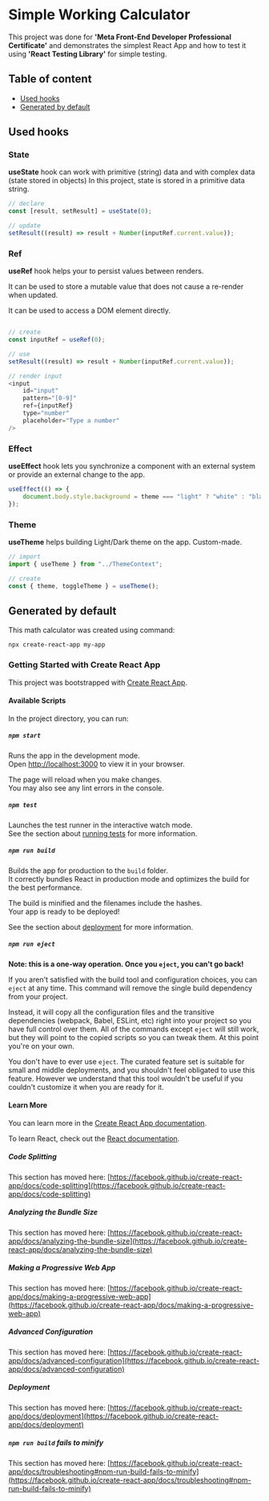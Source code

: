 # Simple Working Calculator

This project was done for <b>'Meta Front-End Developer Professional Certificate'</b> and demonstrates the simplest React App and how to test it using <b>'React Testing Library'</b> for simple testing. 

## Table of content
- [Used hooks](#Used-hooks)
- [Generated by default](#Generated-by-default)

## Used hooks
### State
<b>useState</b> hook can work with primitive (string) data and with complex data (state stored in objects)
In this project, state is stored in a primitive data string.

```js
// declare
const [result, setResult] = useState(0); 

// update
setResult((result) => result + Number(inputRef.current.value)); 
```

### Ref
<b>useRef</b> hook helps your to persist values between renders.

It can be used to store a mutable value that does not cause a re-render when updated.

It can be used to access a DOM element directly.

```js

// create
const inputRef = useRef(0); 

// use
setResult((result) => result + Number(inputRef.current.value)); 

// render input
<input
    id="input"
    pattern="[0-9]" 
    ref={inputRef} 
    type="number" 
    placeholder="Type a number" 
/> 
```

### Effect
<b>useEffect</b> hook lets you synchronize a component with an external system or provide an external change to the app.

```js
useEffect(() => {
    document.body.style.background = theme === "light" ? "white" : "black";
});
```

### Theme
<b>useTheme</b> helps building Light/Dark theme on the app. Custom-made.

```js
// import 
import { useTheme } from "../ThemeContext";

// create
const { theme, toggleTheme } = useTheme();
```

## Generated by default

This math calculator was created using command:
```console
npx create-react-app my-app
```

### Getting Started with Create React App

This project was bootstrapped with [Create React App](https://github.com/facebook/create-react-app).

#### Available Scripts

In the project directory, you can run:

##### `npm start`

Runs the app in the development mode.\
Open [http://localhost:3000](http://localhost:3000) to view it in your browser.

The page will reload when you make changes.\
You may also see any lint errors in the console.

##### `npm test`

Launches the test runner in the interactive watch mode.\
See the section about [running tests](https://facebook.github.io/create-react-app/docs/running-tests) for more information.

##### `npm run build`

Builds the app for production to the `build` folder.\
It correctly bundles React in production mode and optimizes the build for the best performance.

The build is minified and the filenames include the hashes.\
Your app is ready to be deployed!

See the section about [deployment](https://facebook.github.io/create-react-app/docs/deployment) for more information.

##### `npm run eject`

**Note: this is a one-way operation. Once you `eject`, you can't go back!**

If you aren't satisfied with the build tool and configuration choices, you can `eject` at any time. This command will remove the single build dependency from your project.

Instead, it will copy all the configuration files and the transitive dependencies (webpack, Babel, ESLint, etc) right into your project so you have full control over them. All of the commands except `eject` will still work, but they will point to the copied scripts so you can tweak them. At this point you're on your own.

You don't have to ever use `eject`. The curated feature set is suitable for small and middle deployments, and you shouldn't feel obligated to use this feature. However we understand that this tool wouldn't be useful if you couldn't customize it when you are ready for it.

#### Learn More

You can learn more in the [Create React App documentation](https://facebook.github.io/create-react-app/docs/getting-started).

To learn React, check out the [React documentation](https://reactjs.org/).

##### Code Splitting

This section has moved here: [https://facebook.github.io/create-react-app/docs/code-splitting](https://facebook.github.io/create-react-app/docs/code-splitting)

##### Analyzing the Bundle Size

This section has moved here: [https://facebook.github.io/create-react-app/docs/analyzing-the-bundle-size](https://facebook.github.io/create-react-app/docs/analyzing-the-bundle-size)

##### Making a Progressive Web App

This section has moved here: [https://facebook.github.io/create-react-app/docs/making-a-progressive-web-app](https://facebook.github.io/create-react-app/docs/making-a-progressive-web-app)

##### Advanced Configuration

This section has moved here: [https://facebook.github.io/create-react-app/docs/advanced-configuration](https://facebook.github.io/create-react-app/docs/advanced-configuration)

##### Deployment

This section has moved here: [https://facebook.github.io/create-react-app/docs/deployment](https://facebook.github.io/create-react-app/docs/deployment)

##### `npm run build` fails to minify

This section has moved here: [https://facebook.github.io/create-react-app/docs/troubleshooting#npm-run-build-fails-to-minify](https://facebook.github.io/create-react-app/docs/troubleshooting#npm-run-build-fails-to-minify)
